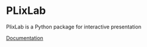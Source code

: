 # PLixLab

PlixLab is a Python package for interactive presentation

[Documentation](https://computo.dev/docs/index.html)
